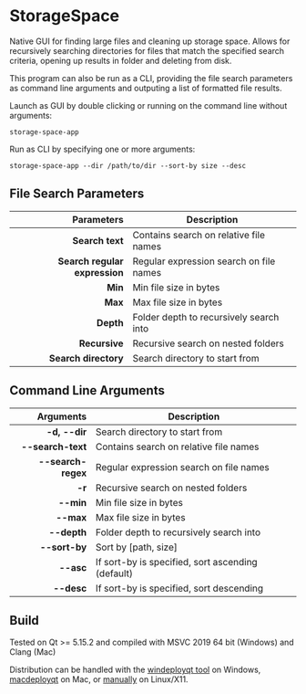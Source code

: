 
# StorageSpace

Native GUI for finding large files and cleaning up storage space. Allows for recursively searching directories for files that match the specified search criteria, opening up results in folder and deleting from disk.

This program can also be run as a CLI, providing the file search parameters as command line arguments and outputing a list of formatted file results.

Launch as GUI by double clicking or running on the command line without arguments:

`storage-space-app`

Run as CLI by specifying one or more arguments:

`storage-space-app --dir /path/to/dir --sort-by size --desc`

## File Search Parameters

| Parameters  | Description                                               |
|------------:| ----------------------------------------------------------|
| **Search text** | Contains search on relative file names                |
| **Search regular expression** | Regular expression search on file names |
| **Min** | Min file size in bytes                                        |
| **Max** | Max file size in bytes                                        |
| **Depth** | Folder depth to recursively search into                     |
| **Recursive** | Recursive search on nested folders                      |
| **Search directory** | Search directory to start from                   |

## Command Line Arguments

| Arguments   | Description                                               |
|------------:| ----------------------------------------------------------|
| **-d, --dir** | Search directory to start from                          |
| **--search-text** | Contains search on relative file names              |
| **--search-regex** | Regular expression search on file names            |
| **-r** | Recursive search on nested folders                             |
| **--min** | Min file size in bytes                                      |
| **--max** | Max file size in bytes                                      |
| **--depth** | Folder depth to recursively search into                   |
| **--sort-by** | Sort by [path, size]                                    |
| **--asc** | If sort-by is specified, sort ascending (default)           |
| **--desc** | If sort-by is specified, sort descending                   |

## Build

Tested on Qt >= 5.15.2 and compiled with MSVC 2019 64 bit (Windows) and Clang (Mac)

Distribution can be handled with the [windeployqt tool](https://doc.qt.io/qt-6/windows-deployment.html#the-windows-deployment-tool) on Windows, [macdeployqt](https://doc.qt.io/qt-6/macos-deployment.html) on Mac, or [manually](https://doc.qt.io/qt-6/linux-deployment.html) on Linux/X11.